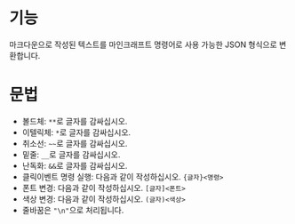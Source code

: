 # 기능
마크다운으로 작성된 텍스트를 마인크래프트 명령어로 사용 가능한 JSON 형식으로 변환합니다.

# 문법
- 볼드체: `**`로 글자를 감싸십시오.
- 이텔릭체: `*`로 글자를 감싸십시오.
- 취소선: `~~`로 글자를 감싸십시오.
- 밑줄: `__`로 글자를 감싸십시오.
- 난독화: `&&`로 글자를 감싸십시오.
- 클릭이벤트 명령 실행: 다음과 같이 작성하십시오. `{글자}<명령>`
- 폰트 변경: 다음과 같이 작성하십시오. `[글자]<폰트>`
- 색상 변경: 다음과 같이 작성하십시오. `(글자)<색상>`
- 줄바꿈은 `"\n"`으로 처리됩니다.
